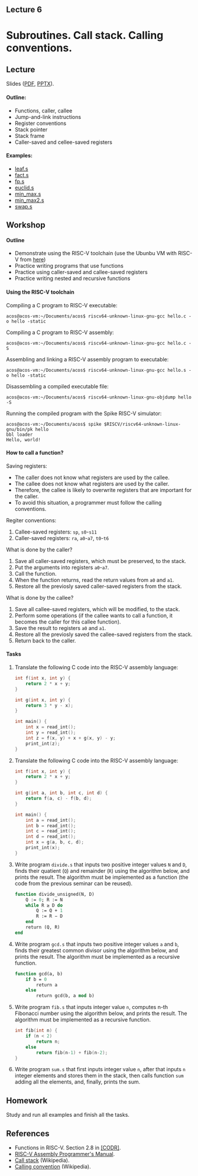 Lecture 6
---

# Subroutines. Call stack. Calling conventions.

## Lecture

Slides ([PDF](CA_Lecture_06.pdf), [PPTX](CA_Lecture_06.pptx)).

#### Outline:

* Functions, caller, callee
* Jump-and-link instructions
* Register conventions
* Stack pointer
* Stack frame
* Caller-saved and cellee-saved registers

#### Examples:

* [leaf.s](https://github.com/andrewt0301/hse-acos-course/blob/master/docs/part1ca/06_CallStack/leaf.s)
* [fact.s](https://github.com/andrewt0301/hse-acos-course/blob/master/docs/part1ca/06_CallStack/fact.s)
* [fp.s](https://github.com/andrewt0301/hse-acos-course/blob/master/docs/part1ca/06_CallStack/fp.s)
* [euclid.s](https://github.com/andrewt0301/hse-acos-course/blob/master/docs/part1ca/06_CallStack/euclid.s)
* [min_max.s](https://github.com/andrewt0301/hse-acos-course/blob/master/docs/part1ca/06_CallStack/min_max.s)
* [min_max2.s](https://github.com/andrewt0301/hse-acos-course/blob/master/docs/part1ca/06_CallStack/min_max2.s)
* [swap.s](https://github.com/andrewt0301/hse-acos-course/blob/master/docs/part1ca/06_CallStack/swap.s)

## Workshop

#### Outline

* Demonstrate using the RISC-V toolchain (use the Ubunbu VM with RISC-V from [here](../../software/ubuntu.md))
* Practice writing programs that use functions
* Practice using caller-saved and callee-saved registers
* Practice writing nested and recursive functions

#### Using the RISC-V toolchain

Compiling a C program to RISC-V executable:

    acos@acos-vm:~/Documents/acos$ riscv64-unknown-linux-gnu-gcc hello.c -o hello -static

Compiling a C program to RISC-V assembly:

    acos@acos-vm:~/Documents/acos$ riscv64-unknown-linux-gnu-gcc hello.c -S
    
Assembling and linking a RISC-V assembly program to executable:

    acos@acos-vm:~/Documents/acos$ riscv64-unknown-linux-gnu-gcc hello.s -o hello -static

Disassembling a compiled executable file:

    acos@acos-vm:~/Documents/acos$ riscv64-unknown-linux-gnu-objdump hello -S

Running the compiled program with the Spike RISC-V simulator:

    acos@acos-vm:~/Documents/acos$ spike $RISCV/riscv64-unknown-linux-gnu/bin/pk hello
    bbl loader
    Hello, world!

#### How to call a function?

Saving registers:

* The caller does not know what registers are used by the callee.
* The callee does not know what registers are used by the caller.
* Therefore, the callee is likely to overwrite registers that are important for the caller. 
* To avoid this situation, a programmer must follow the calling conventions.

Regiter conventions:

1. Callee-saved registers: `sp`, `s0`-`s11`
1. Caller-saved registers: `ra`, `a0`-`a7`, `t0`-`t6`

What is done by the caller?

1. Save all caller-saved registers, which must be preserved, to the stack.
1. Put the arguments into registers `a0`-`a7`.
1. Call the function.
1. When the function returns, read the return values from `a0` and `a1`.
1. Restore all the previosly saved caller-saved registers from the stack.

What is done by the callee?

1. Save all callee-saved registers, which will be modified, to the stack.
1. Perform some operations (if the callee wants to call a function, it becomes the caller for this callee function). 
1. Save the result to registers `a0` and `a1`. 
1. Restore all the previosly saved the callee-saved registers from the stack.
1. Return back to the caller.

#### Tasks

1. Translate the following C code into the RISC-V assembly language:

   ```c
   int f(int x, int y) {
       return 2 * x + y;
   }

   int g(int x, int y) {
       return 3 * y - x);
   }

   int main() {
       int x = read_int();
       int y = read_int();
       int z = f(x, y) + x + g(x, y) - y;
       print_int(z);
   }
   ```

1. Translate the following C code into the RISC-V assembly language:

   ```c
   int f(int x, int y) {
       return 2 * x + y;
   }

   int g(int a, int b, int c, int d) {
       return f(a, c) - f(b, d);
   }

   int main() {
       int a = read_int();
       int b = read_int();
       int c = read_int();
       int d = read_int();
       int x = g(a, b, c, d);
       print_int(x);
   }
   ```

1. Write program `divide.s` that inputs two positive integer values `N` and `D`,
   finds their quatient (`Q`) and remainder (`R`) using the algorithm below, and prints the result.
   The algorithm must be implemented as a function (the code from the previous seminar can be reused).

   ```pascal
   function divide_unsigned(N, D)
       Q := 0; R := N
       while R ≥ D do
           Q := Q + 1
           R := R − D
       end
       return (Q, R)
   end
   ```

1. Write program `gcd.s` that inputs two positive integer values `a` and `b`,
   finds their greatest common divisor using the algorithm below, and prints the result.
   The algorithm must be implemented as a recursive function.

   ```pascal
   function gcd(a, b)
       if b = 0
           return a
       else
           return gcd(b, a mod b)
   ```

1. Write program `fib.s` that inputs integer value `n`, computes n-th Fibonacci number
   using the algorithm below, and prints the result.
   The algorithm must be implemented as a recursive function.

   ```c
   int fib(int n) {
       if (n < 2)
           return n;
       else
           return fib(n-1) + fib(n-2);
   }
   ```

1. Write program `sum.s` that first inputs integer value `n`, after that inputs `n` integer elements
   and stores them in the stack, then calls function `sum` adding all the elements, and, finally, prints the sum.  

## Homework

Study and run all examples and finish all the tasks.

## References

* Functions in RISC-V. Section 2.8 in [[CODR]](../../books.md).
* [RISC-V Assembly Programmer's Manual](https://github.com/riscv/riscv-asm-manual/blob/master/riscv-asm.md).
* [Call stack](https://en.wikipedia.org/wiki/Call_stack) (Wikipedia).
* [Calling convention](https://en.wikipedia.org/wiki/Calling_convention) (Wikipedia).
